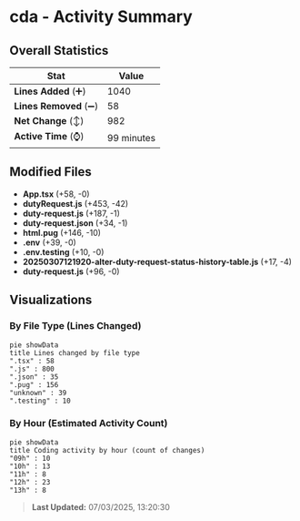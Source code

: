 # cda - Activity Summary 

## Overall Statistics

| Stat                   | Value                                                             |
| ---------------------- | ----------------------------------------------------------------- |
| **Lines Added** (➕)   | 1040                                          |
| **Lines Removed** (➖) | 58                                        |
| **Net Change** (↕)    | 982                |
| **Active Time** (⌚)   | 99 minutes |


## Modified Files
- **App.tsx** (+58, -0)
- **dutyRequest.js** (+453, -42)
- **duty-request.js** (+187, -1)
- **duty-request.json** (+34, -1)
- **html.pug** (+146, -10)
- **.env** (+39, -0)
- **.env.testing** (+10, -0)
- **20250307121920-alter-duty-request-status-history-table.js** (+17, -4)
- **duty-request.js** (+96, -0)

## Visualizations

### By File Type (Lines Changed)

```mermaid
pie showData
title Lines changed by file type
".tsx" : 58
".js" : 800
".json" : 35
".pug" : 156
"unknown" : 39
".testing" : 10
```

### By Hour (Estimated Activity Count)

```mermaid
pie showData
title Coding activity by hour (count of changes)
"09h" : 10
"10h" : 13
"11h" : 8
"12h" : 23
"13h" : 8
```


> **Last Updated:** 07/03/2025, 13:20:30